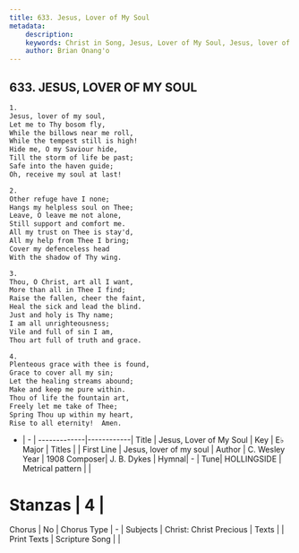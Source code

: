 ```yaml
---
title: 633. Jesus, Lover of My Soul
metadata:
    description: 
    keywords: Christ in Song, Jesus, Lover of My Soul, Jesus, lover of my soul, 
    author: Brian Onang'o
---
```



## 633. JESUS, LOVER OF MY SOUL

```txt
1.
Jesus, lover of my soul,
Let me to Thy bosom fly,
While the billows near me roll,
While the tempest still is high!
Hide me, O my Saviour hide,
Till the storm of life be past;
Safe into the haven guide;
Oh, receive my soul at last!

2.
Other refuge have I none;
Hangs my helpless soul on Thee;
Leave, O leave me not alone,
Still support and comfort me.
All my trust on Thee is stay'd,
All my help from Thee I bring;
Cover my defenceless head
With the shadow of Thy wing.

3.
Thou, O Christ, art all I want,
More than all in Thee I find;
Raise the fallen, cheer the faint,
Heal the sick and lead the blind.
Just and holy is Thy name;
I am all unrighteousness;
Vile and full of sin I am,
Thou art full of truth and grace.

4.
Plenteous grace with thee is found,
Grace to cover all my sin;
Let the healing streams abound;
Make and keep me pure within.
Thou of life the fountain art,
Freely let me take of Thee;
Spring Thou up within my heart,
Rise to all eternity!  Amen.

```

- |   -  |
-------------|------------|
Title | Jesus, Lover of My Soul |
Key | E♭ Major |
Titles |  |
First Line | Jesus, lover of my soul |
Author | C. Wesley
Year | 1908
Composer| J. B. Dykes |
Hymnal|  - |
Tune| HOLLINGSIDE |
Metrical pattern | |
# Stanzas | 4 |
Chorus | No |
Chorus Type | - |
Subjects | Christ: Christ Precious |
Texts |  |
Print Texts | 
Scripture Song |  |
  
